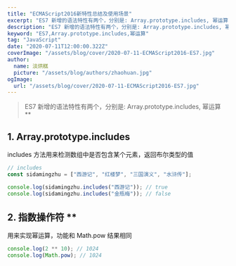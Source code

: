 ```yaml
---
title: "ECMAScript2016新特性总结及使用场景"
excerpt: "ES7 新增的语法特性有两个，分别是: Array.prototype.includes, 幂运算**"
description: "ES7 新增的语法特性有两个，分别是: Array.prototype.includes, 幂运算**"
keyword: "ES7,Array.prototype.includes,幂运算"
tag: "JavaScript"
date: "2020-07-11T12:00:00.322Z"
coverImage: "/assets/blog/cover/2020-07-11-ECMAScript2016-ES7.jpg"
author:
  name: 淡烘糕
  picture: "/assets/blog/authors/zhaohuan.jpg"
ogImage:
  url: "/assets/blog/cover/2020-07-11-ECMAScript2016-ES7.jpg"
---
```


> ES7 新增的语法特性有两个，分别是: Array.prototype.includes, 幂运算 \*\*

## 1. Array.prototype.includes

includes 方法用来检测数组中是否包含某个元素，返回布尔类型的值

```javascript
// includes
const sidamingzhu = ["西游记", "红楼梦", "三国演义", "水浒传"];

console.log(sidamingzhu.includes("西游记")); // true
console.log(sidamingzhu.includes("金瓶梅")); // false
```

## 2. 指数操作符 \*\*

用来实现幂运算，功能和 Math.pow 结果相同

```javascript
console.log(2 ** 10); // 1024
console.log(Math.pow); // 1024
```
